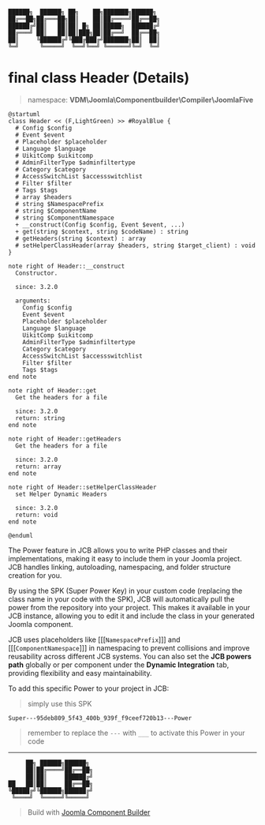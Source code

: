 ```
██████╗  ██████╗ ██╗    ██╗███████╗██████╗
██╔══██╗██╔═══██╗██║    ██║██╔════╝██╔══██╗
██████╔╝██║   ██║██║ █╗ ██║█████╗  ██████╔╝
██╔═══╝ ██║   ██║██║███╗██║██╔══╝  ██╔══██╗
██║     ╚██████╔╝╚███╔███╔╝███████╗██║  ██║
╚═╝      ╚═════╝  ╚══╝╚══╝ ╚══════╝╚═╝  ╚═╝
```
# final class Header (Details)
> namespace: **VDM\Joomla\Componentbuilder\Compiler\JoomlaFive**

```uml
@startuml
class Header << (F,LightGreen) >> #RoyalBlue {
  # Config $config
  # Event $event
  # Placeholder $placeholder
  # Language $language
  # UikitComp $uikitcomp
  # AdminFilterType $adminfiltertype
  # Category $category
  # AccessSwitchList $accessswitchlist
  # Filter $filter
  # Tags $tags
  # array $headers
  # string $NamespacePrefix
  # string $ComponentName
  # string $ComponentNamespace
  + __construct(Config $config, Event $event, ...)
  + get(string $context, string $codeName) : string
  # getHeaders(string $context) : array
  # setHelperClassHeader(array $headers, string $target_client) : void
}

note right of Header::__construct
  Constructor.

  since: 3.2.0
  
  arguments:
    Config $config
    Event $event
    Placeholder $placeholder
    Language $language
    UikitComp $uikitcomp
    AdminFilterType $adminfiltertype
    Category $category
    AccessSwitchList $accessswitchlist
    Filter $filter
    Tags $tags
end note

note right of Header::get
  Get the headers for a file

  since: 3.2.0
  return: string
end note

note right of Header::getHeaders
  Get the headers for a file

  since: 3.2.0
  return: array
end note

note right of Header::setHelperClassHeader
  set Helper Dynamic Headers

  since: 3.2.0
  return: void
end note
 
@enduml
```

The Power feature in JCB allows you to write PHP classes and their implementations, making it easy to include them in your Joomla project. JCB handles linking, autoloading, namespacing, and folder structure creation for you.

By using the SPK (Super Power Key) in your custom code (replacing the class name in your code with the SPK), JCB will automatically pull the power from the repository into your project. This makes it available in your JCB instance, allowing you to edit it and include the class in your generated Joomla component.

JCB uses placeholders like [[[`NamespacePrefix`]]] and [[[`ComponentNamespace`]]] in namespacing to prevent collisions and improve reusability across different JCB systems. You can also set the **JCB powers path** globally or per component under the **Dynamic Integration** tab, providing flexibility and easy maintainability.

To add this specific Power to your project in JCB:

> simply use this SPK
```
Super---95deb809_5f43_400b_939f_f9ceef720b13---Power
```
> remember to replace the `---` with `___` to activate this Power in your code

---
```
     ██╗ ██████╗██████╗
     ██║██╔════╝██╔══██╗
     ██║██║     ██████╔╝
██   ██║██║     ██╔══██╗
╚█████╔╝╚██████╗██████╔╝
 ╚════╝  ╚═════╝╚═════╝
```
> Build with [Joomla Component Builder](https://git.vdm.dev/joomla/Component-Builder)

